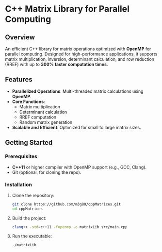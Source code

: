 
# C++ Matrix Library for Parallel Computing

## Overview
An efficient C++ library for matrix operations optimized with **OpenMP** for parallel computing. Designed for high-performance applications, it supports matrix multiplication, inversion, determinant calculation, and row reduction (RREF) with up to **300% faster computation times**.

## Features
- **Parallelized Operations**: Multi-threaded matrix calculations using **OpenMP**.
- **Core Functions**:
  - Matrix multiplication
  - Determinant calculation
  - RREF computation
  - Random matrix generation
- **Scalable and Efficient**: Optimized for small to large matrix sizes.

## Getting Started

### Prerequisites
- **C++11** or higher compiler with OpenMP support (e.g., GCC, Clang).
- Git (optional, for cloning the repo).

### Installation
1. Clone the repository:
   ```bash
   git clone https://github.com/m3g80/cppMatrices.git
   cd cppMatrices
   ```
2. Build the project:
   ```bash
   clang++ -std=c++11 -fopenmp -o matrixLib src/main.cpp
   ```
3. Run the executable:
   ```bash
   ./matrixLib
   ```
